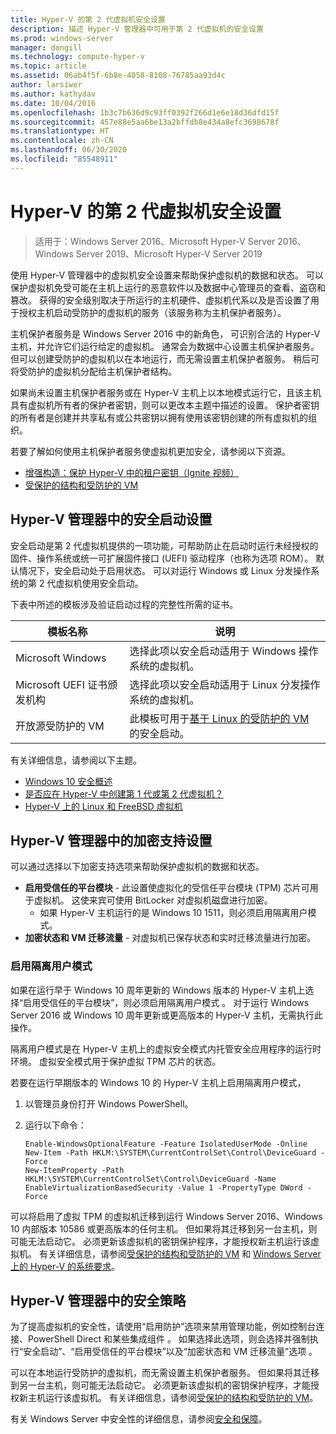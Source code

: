 ```yaml
---
title: Hyper-V 的第 2 代虚拟机安全设置
description: 描述 Hyper-V 管理器中可用于第 2 代虚拟机的安全设置
ms.prod: windows-server
manager: dongill
ms.technology: compute-hyper-v
ms.topic: article
ms.assetid: 06ab4f5f-6b8e-4058-8108-76785aa93d4c
author: larsiwer
ms.author: kathydav
ms.date: 10/04/2016
ms.openlocfilehash: 1b3c7b636d9c93ff0392f266d1e6e18d36dfd15f
ms.sourcegitcommit: 457e88e5aa6be13a2bffdb8e434a8efc3698678f
ms.translationtype: HT
ms.contentlocale: zh-CN
ms.lasthandoff: 06/30/2020
ms.locfileid: "85548911"
---
```

# <a name="generation-2-virtual-machine-security-settings-for-hyper-v"></a>Hyper-V 的第 2 代虚拟机安全设置

>适用于：Windows Server 2016、Microsoft Hyper-V Server 2016、Windows Server 2019、Microsoft Hyper-V Server 2019

使用 Hyper-V 管理器中的虚拟机安全设置来帮助保护虚拟机的数据和状态。 可以保护虚拟机免受可能在主机上运行的恶意软件以及数据中心管理员的查看、盗窃和篡改。 获得的安全级别取决于所运行的主机硬件、虚拟机代系以及是否设置了用于授权主机启动受防护的虚拟机的服务（该服务称为主机保护者服务）。  

主机保护者服务是 Windows Server 2016 中的新角色， 可识别合法的 Hyper-V 主机，并允许它们运行给定的虚拟机。 通常会为数据中心设置主机保护者服务。 但可以创建受防护的虚拟机以在本地运行，而无需设置主机保护者服务。 稍后可将受防护的虚拟机分配给主机保护者结构。  

如果尚未设置主机保护者服务或在 Hyper-V 主机上以本地模式运行它，且该主机具有虚拟机所有者的保护者密钥，则可以更改本主题中描述的设置。   保护者密钥的所有者是创建并共享私有或公共密钥以拥有使用该密钥创建的所有虚拟机的组织。  

若要了解如何使用主机保护者服务使虚拟机更加安全，请参阅以下资源。  

- [增强构造：保护 Hyper-V 中的租户密钥（Ignite 视频）](https://go.microsoft.com/fwlink/?LinkId=746379)
- [受保护的结构和受防护的 VM](https://go.microsoft.com/fwlink/?LinkId=746381)

## <a name="secure-boot-setting-in-hyper-v-manager"></a>Hyper-V 管理器中的安全启动设置  

安全启动是第 2 代虚拟机提供的一项功能，可帮助防止在启动时运行未经授权的固件、操作系统或统一可扩展固件接口 (UEFI) 驱动程序（也称为选项 ROM）。 默认情况下，安全启动处于启用状态。 可以对运行 Windows 或 Linux 分发操作系统的第 2 代虚拟机使用安全启动。  

下表中所述的模板涉及验证启动过程的完整性所需的证书。  

|模板名称|说明|  
|-----------------|---------------|  
|Microsoft Windows|选择此项以安全启动适用于 Windows 操作系统的虚拟机。|  
|Microsoft UEFI 证书颁发机构|选择此项以安全启动适用于 Linux 分发操作系统的虚拟机。|  
|开放源受防护的 VM|此模板可用于[基于 Linux 的受防护的 VM](https://docs.microsoft.com/windows-server/security/guarded-fabric-shielded-vm/guarded-fabric-create-a-linux-shielded-vm-template) 的安全启动。|

有关详细信息，请参阅以下主题。  

- [Windows 10 安全概述](https://docs.microsoft.com/windows/security/threat-protection/overview-of-threat-mitigations-in-windows-10)  
- [是否应在 Hyper-V 中创建第 1 代或第 2 代虚拟机？](../plan/Should-I-create-a-generation-1-or-2-virtual-machine-in-Hyper-V.md)  
- [Hyper-V 上的 Linux 和 FreeBSD 虚拟机](../Supported-Linux-and-FreeBSD-virtual-machines-for-Hyper-V-on-Windows.md)  

## <a name="encryption-support-settings-in-hyper-v-manager"></a>Hyper-V 管理器中的加密支持设置

可以通过选择以下加密支持选项来帮助保护虚拟机的数据和状态。  

- **启用受信任的平台模块** - 此设置使虚拟化的受信任平台模块 (TPM) 芯片可用于虚拟机。 这使来宾可使用 BitLocker 对虚拟机磁盘进行加密。
  - 如果 Hyper-V 主机运行的是 Windows 10 1511，则必须启用隔离用户模式。 
- **加密状态和 VM 迁移流量** - 对虚拟机已保存状态和实时迁移流量进行加密。

### <a name="enable-isolated-user-mode"></a>启用隔离用户模式

如果在运行早于 Windows 10 周年更新的 Windows 版本的 Hyper-V 主机上选择“启用受信任的平台模块”，则必须启用隔离用户模式  。 对于运行 Windows Server 2016 或 Windows 10 周年更新或更高版本的 Hyper-V 主机，无需执行此操作。

隔离用户模式是在 Hyper-V 主机上的虚拟安全模式内托管安全应用程序的运行时环境。 虚拟安全模式用于保护虚拟 TPM 芯片的状态。  

若要在运行早期版本的 Windows 10 的 Hyper-V 主机上启用隔离用户模式，  

1.  以管理员身份打开 Windows PowerShell。  

2.  运行以下命令：  

    ```  
    Enable-WindowsOptionalFeature -Feature IsolatedUserMode -Online  
    New-Item -Path HKLM:\SYSTEM\CurrentControlSet\Control\DeviceGuard -Force  
    New-ItemProperty -Path HKLM:\SYSTEM\CurrentControlSet\Control\DeviceGuard -Name EnableVirtualizationBasedSecurity -Value 1 -PropertyType DWord -Force  

    ```  

可以将启用了虚拟 TPM 的虚拟机迁移到运行 Windows Server 2016、Windows 10 内部版本 10586 或更高版本的任何主机。 但如果将其迁移到另一台主机，则可能无法启动它。 必须更新该虚拟机的密钥保护程序，才能授权新主机运行该虚拟机。 有关详细信息，请参阅[受保护的结构和受防护的 VM](https://go.microsoft.com/fwlink/?LinkId=746381) 和 [Windows Server 上的 Hyper-V 的系统要求](../System-requirements-for-Hyper-V-on-Windows.md)。  

## <a name="security-policy-in-hyper-v-manager"></a>Hyper-V 管理器中的安全策略  
为了提高虚拟机的安全性，请使用“启用防护”选项来禁用管理功能，例如控制台连接、PowerShell Direct 和某些集成组件  。 如果选择此选项，则会选择并强制执行“安全启动”、“启用受信任的平台模块”以及“加密状态和 VM 迁移流量”选项    。   

可以在本地运行受防护的虚拟机，而无需设置主机保护者服务。 但如果将其迁移到另一台主机，则可能无法启动它。 必须更新该虚拟机的密钥保护程序，才能授权新主机运行该虚拟机。 有关详细信息，请参阅[受保护的结构和受防护的 VM](https://go.microsoft.com/fwlink/?LinkId=746381)。  

有关 Windows Server 中安全性的详细信息，请参阅[安全和保障](../../../security/Security-and-Assurance.yml)。  
